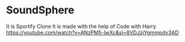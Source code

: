 # SoundSphere
It is Sportify Clone
It is made with the help of Code with Harry
https://youtube.com/watch?v=ANzPM5-lwXc&si=8VDJzjYgmmpdv3AD
